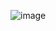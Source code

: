 ![image](https://github.com/nvmarzakov/SoftUni-HTML-and-CSS/assets/114495254/addbd0bb-4a47-428b-97f5-a3c0a18905b0)
